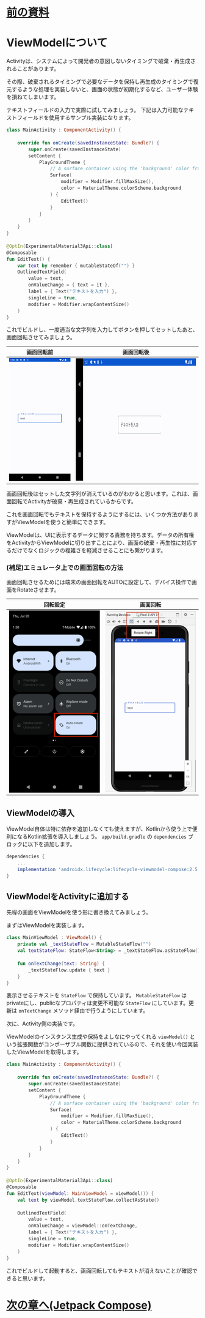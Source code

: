 # [前の資料](./2_Activityについて.md)
# ViewModelについて

Activityは、システムによって開発者の意図しないタイミングで破棄・再生成されることがあります。

その際、破棄されるタイミングで必要なデータを保持し再生成のタイミングで復元するような処理を実装しないと、画面の状態が初期化するなど、ユーザー体験を損ねてしまいます。

テキストフィールドの入力で実際に試してみましょう。
下記は入力可能なテキストフィールドを使用するサンプル実装になります。


```kotlin
class MainActivity : ComponentActivity() {

    override fun onCreate(savedInstanceState: Bundle?) {
        super.onCreate(savedInstanceState)
        setContent {
            PlayGroundTheme {
                // A surface container using the 'background' color from the theme
                Surface(
                    modifier = Modifier.fillMaxSize(),
                    color = MaterialTheme.colorScheme.background
                ) {
                    EditText()
                }
            }
        }
    }
}

@OptIn(ExperimentalMaterial3Api::class)
@Composable
fun EditText() {
    var text by remember { mutableStateOf("") }
    OutlinedTextField(
        value = text,
        onValueChange = { text = it },
        label = { Text("テキストを入力") },
        singleLine = true,
        modifier = Modifier.wrapContentSize()
    )
}
```

これでビルドし、一度適当な文字列を入力してボタンを押してセットしたあと、画面回転させてみましょう。

<div align="center">

|画面回転前|画面回転後|
|-|-|
|<img src="image/before.png" width="320">|<img src="image/after.png" height="320">|

</div>

画面回転後はセットした文字列が消えているのがわかると思います。これは、画面回転でActivityが破棄・再生成されているからです。

これを画面回転でもテキストを保持するようにするには、いくつか方法がありますがViewModelを使うと簡単にできます。

ViewModelは、UIに表示するデータに関する責務を持ちます。データの所有権をActivityからViewModelに切り出すことにより、画面の破棄・再生性に対応するだけでなくロジックの複雑さを軽減させることにも繋がります。

### (補足)エミュレータ上での画面回転の方法
画面回転させるためには端末の画面回転をAUTOに設定して、デバイス操作で画面をRotateさせます。

<div align="center">

|回転設定|画面回転|
|-|-|
|<img src="image/enable_rotate.png" width="320">|<img src="image/rotate.png" width="320">|

</div>


## ViewModelの導入

ViewModel自体は特に依存を追加しなくても使えますが、Kotlinから使う上で便利になるKotlin拡張を導入しましょう。 `app/build.gradle` の `dependencies` ブロックに以下を追加します。

```gradle
dependencies {
    ...
    implementation 'androidx.lifecycle:lifecycle-viewmodel-compose:2.5.1'
}
```

## ViewModelをActivityに追加する

先程の画面をViewModelを使う形に書き換えてみましょう。

まずはViewModelを実装します。

```kotlin
class MainViewModel : ViewModel() {
    private val _textStateFlow = MutableStateFlow("")
    val textStateFlow: StateFlow<String> = _textStateFlow.asStateFlow()

    fun onTextChange(text: String) {
        _textStateFlow.update { text }
    }
}
```

表示させるテキストを `StateFlow` で保持しています。 `MutableStateFlow` はprivateにし、publicなプロパティは変更不可能な `StateFlow` にしています。更新は `onTextChange` メソッド経由で行うようにしています。

次に、Activity側の実装です。

ViewModelのインスタンス生成や保持をよしなにやってくれる `viewModel()` という拡張関数がコンポーザブル関数に提供されているので、それを使い今回実装したViewModelを取得します。


```kotlin
class MainActivity : ComponentActivity() {

    override fun onCreate(savedInstanceState: Bundle?) {
        super.onCreate(savedInstanceState)
        setContent {
            PlayGroundTheme {
                // A surface container using the 'background' color from the theme
                Surface(
                    modifier = Modifier.fillMaxSize(),
                    color = MaterialTheme.colorScheme.background
                ) {
                    EditText()
                }
            }
        }
    }
}

@OptIn(ExperimentalMaterial3Api::class)
@Composable
fun EditText(viewModel: MainViewModel = viewModel()) {
    val text by viewModel.textStateFlow.collectAsState()

    OutlinedTextField(
        value = text,
        onValueChange = viewModel::onTextChange,
        label = { Text("テキストを入力") },
        singleLine = true,
        modifier = Modifier.wrapContentSize()
    )
}
```

これでビルドして起動すると、画面回転してもテキストが消えないことが確認できると思います。

# [次の章へ(Jetpack Compose)](../Jetpack%20Compose/01-はじめに.md)
